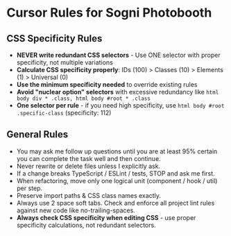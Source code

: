# Cursor Rules for Sogni Photobooth

## CSS Specificity Rules
- **NEVER write redundant CSS selectors** - Use ONE selector with proper specificity, not multiple variations
- **Calculate CSS specificity properly**: IDs (100) > Classes (10) > Elements (1) > Universal (0)
- **Use the minimum specificity needed** to override existing rules
- **Avoid "nuclear option" selectors** with excessive redundancy like `html body div * .class, html body #root * .class`
- **One selector per rule** - if you need high specificity, use `html body #root .specific-class` (specificity: 112)

## General Rules
- You may ask me follow up questions until you are at least 95% certain you can complete the task well and then continue.
- Never rewrite or delete files unless I explicitly ask.
- If a change breaks TypeScript / ESLint / tests, STOP and ask me first.
- When refactoring, move only one logical unit (component / hook / util) per step.
- Preserve import paths & CSS class names exactly.
- Always use 2 space soft tabs. Check and enforce all project lint rules against new code like no-trailing-spaces.
- **Always check CSS specificity when editing CSS** - use proper specificity calculations, not redundant selectors.